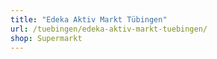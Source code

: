 ```yaml
---
title: "Edeka Aktiv Markt Tübingen"
url: /tuebingen/edeka-aktiv-markt-tuebingen/
shop: Supermarkt
---
```

